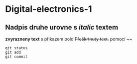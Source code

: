 # Digital-electronics-1

## Nadpis druhe urovne s *italic* textem

__zvyrazneny text__ s přikazem bold
~~Přeškrtnuty text.~~ pomocí ~~


```
git status
git add
git commit
```
